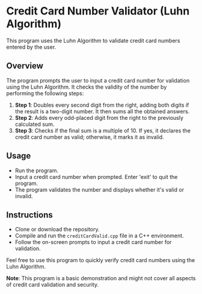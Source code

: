# Credit Card Number Validator (Luhn Algorithm)

This program uses the Luhn Algorithm to validate credit card numbers entered by the user.

## Overview

The program prompts the user to input a credit card number for validation using the Luhn Algorithm. It checks the validity of the number by performing the following steps:

1. **Step 1**: Doubles every second digit from the right, adding both digits if the result is a two-digit number. It then sums all the obtained answers.
2. **Step 2**: Adds every odd-placed digit from the right to the previously calculated sum.
3. **Step 3**: Checks if the final sum is a multiple of 10. If yes, it declares the credit card number as valid; otherwise, it marks it as invalid.

## Usage

- Run the program.
- Input a credit card number when prompted. Enter 'exit' to quit the program.
- The program validates the number and displays whether it's valid or invalid.

## Instructions

- Clone or download the repository.
- Compile and run the `creditCardValid.cpp` file in a C++ environment.
- Follow the on-screen prompts to input a credit card number for validation.

Feel free to use this program to quickly verify credit card numbers using the Luhn Algorithm.

**Note**: This program is a basic demonstration and might not cover all aspects of credit card validation and security.
